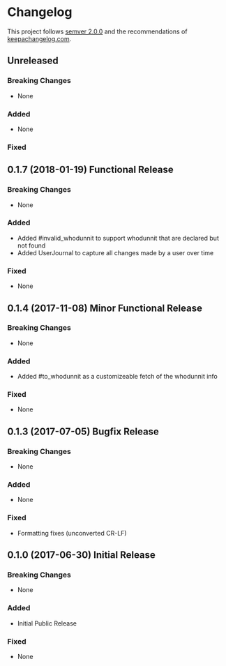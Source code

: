 # Changelog

This project follows [semver 2.0.0](http://semver.org/spec/v2.0.0.html) and the
recommendations of [keepachangelog.com](http://keepachangelog.com/).

## Unreleased

### Breaking Changes

- None

### Added

- None

### Fixed

## 0.1.7 (2018-01-19)  Functional Release

### Breaking Changes

- None

### Added

- Added #invalid_whodunnit to support whodunnit that are declared but not found
- Added UserJournal to capture all changes made by a user over time

### Fixed

- None

## 0.1.4 (2017-11-08) Minor Functional Release

### Breaking Changes

- None

### Added

- Added #to_whodunnit as a customizeable fetch of the whodunnit info

### Fixed

- None

## 0.1.3 (2017-07-05) Bugfix Release

### Breaking Changes

- None

### Added

- None

### Fixed

- Formatting fixes (unconverted CR-LF)

## 0.1.0 (2017-06-30) Initial Release

### Breaking Changes

- None

### Added

- Initial Public Release

### Fixed

- None

